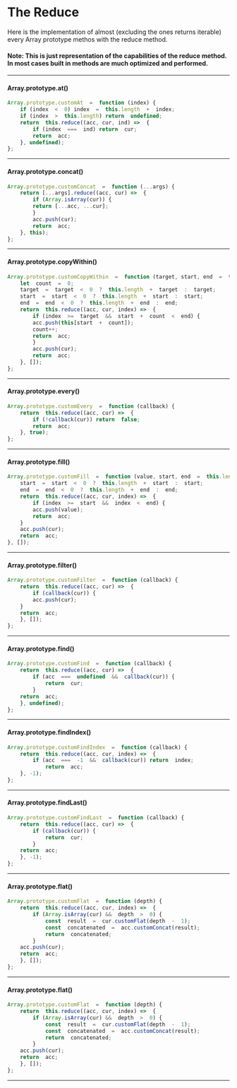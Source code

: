 # The Reduce
Here is the implementation of almost (excluding the ones returns iterable) every Array prototype methos with the reduce method. 
#### Note: This is just representation of the capabilities of the reduce method. In most cases built in methods are much optimized and performed. 
---
#### Array.prototype.at()
```javascript
Array.prototype.customAt  =  function (index) {
	if (index  <  0) index  =  this.length  +  index;
	if (index  >  this.length) return  undefined;
	return  this.reduce((acc, cur, ind) =>  {
		if (index  ===  ind) return  cur;
		return  acc;
	}, undefined);
};
```
---
#### Array.prototype.concat()
```javascript
Array.prototype.customConcat  =  function (...args) {
	return [...args].reduce((acc, cur) =>  {
		if (Array.isArray(cur)) {
		return [...acc, ...cur];
		}
		acc.push(cur);
		return  acc;
	}, this);
};
```
---
#### Array.prototype.copyWithin()
```javascript
Array.prototype.customCopyWithin  =  function (target, start, end  =  this.length) {
	let  count  =  0;
	target  =  target  <  0  ?  this.length  +  target  :  target;
	start  =  start  <  0  ?  this.length  +  start  :  start;
	end  =  end  <  0  ?  this.length  +  end  :  end;
	return  this.reduce((acc, cur, index) =>  {
		if (index  >=  target  &&  start  +  count  <  end) {
		acc.push(this[start  +  count]);
		count++;
		return  acc;
		}
		acc.push(cur);
		return  acc;
	}, []);
};
```
---
#### Array.prototype.every()
```javascript
Array.prototype.customEvery  =  function (callback) {
	return  this.reduce((acc, cur) =>  {
		if (!callback(cur)) return  false;
		return  acc;
	}, true);
};
```
---
#### Array.prototype.fill()
```javascript
Array.prototype.customFill  =  function (value, start, end  =  this.length) {
	start  =  start  <  0  ?  this.length  +  start  :  start;
	end  =  end  <  0  ?  this.length  +  end  :  end;
	return  this.reduce((acc, cur, index) =>  {
		if (index  >=  start  &&  index  <  end) {
		acc.push(value);
		return  acc;
	}
	acc.push(cur);
	return  acc;
}, []);
```
---
#### Array.prototype.filter()
```javascript
Array.prototype.customFilter  =  function (callback) {
	return  this.reduce((acc, cur) =>  {
		if (callback(cur)) {
		acc.push(cur);
	}
	return  acc;
	}, []);
};
```
---
#### Array.prototype.find()
```javascript
Array.prototype.customFind  =  function (callback) {
	return  this.reduce((acc, cur) =>  {
		if (acc  ===  undefined  &&  callback(cur)) {
			return  cur;
		}
	return  acc;
	}, undefined);
};
```
---
#### Array.prototype.findIndex()
```javascript
Array.prototype.customFindIndex  =  function (callback) {
	return  this.reduce((acc, cur, index) =>  {
		if (acc  ===  -1  &&  callback(cur)) return  index;
			return  acc;
	}, -1);
};
```
---
#### Array.prototype.findLast()
```javascript
Array.prototype.customFindLast  =  function (callback) {
	return  this.reduce((acc, cur) =>  {
		if (callback(cur)) {
			return  cur;
		}
	return  acc;
	}, -1);
};
```
---
#### Array.prototype.flat()
```javascript
Array.prototype.customFlat  =  function (depth) {
	return  this.reduce((acc, cur, index) =>  {
		if (Array.isArray(cur) &&  depth  >  0) {
			const  result  =  cur.customFlat(depth  -  1);
			const  concatenated  =  acc.customConcat(result);
			return  concatenated;
		}
	acc.push(cur);
	return  acc;
	}, []);
};
```
---
#### Array.prototype.flat()
```javascript
Array.prototype.customFlat  =  function (depth) {
	return  this.reduce((acc, cur, index) =>  {
		if (Array.isArray(cur) &&  depth  >  0) {
			const  result  =  cur.customFlat(depth  -  1);
			const  concatenated  =  acc.customConcat(result);
			return  concatenated;
		}
	acc.push(cur);
	return  acc;
	}, []);
};
```
---






